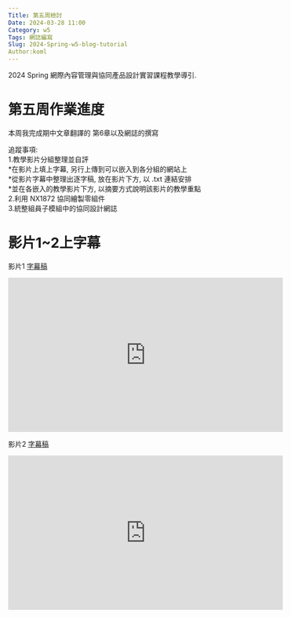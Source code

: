```yaml
---
Title: 第五周檢討 
Date: 2024-03-28 11:00
Category: w5
Tags: 網誌編寫
Slug: 2024-Spring-w5-blog-tutorial
Author:koml
---
```


2024 Spring 網際內容管理與協同產品設計實習課程教學導引.

<!-- PELICAN_END_SUMMARY -->

# 第五周作業進度
本周我完成期中文章翻譯的 第6章以及網誌的撰寫

追蹤事項:<br>
1.教學影片分組整理並自評<br>
*在影片上填上字幕, 另行上傳到可以嵌入到各分組的網站上<br>
*從影片字幕中整理出逐字稿, 放在影片下方, 以 .txt 連結安排<br>
*並在各嵌入的教學影片下方, 以摘要方式說明該影片的教學重點<br>
2.利用 NX1872 協同繪製零組件<br>
3.統整組員子模組中的協同設計網誌<br>

# 影片1~2上字幕
影片1
[字幕稿](https://github.com/Changyou41123220/cd2024/files/14784743/1.txt)
<iframe width="560" height="315" src="https://www.youtube.com/embed/Wd_KVFVZHmw?si=Tt02_MIcBG8IJEbm" title="YouTube video player" frameborder="0" allow="accelerometer; autoplay; clipboard-write; encrypted-media; gyroscope; picture-in-picture; web-share" referrerpolicy="strict-origin-when-cross-origin" allowfullscreen></iframe>

影片2
[字幕稿](https://github.com/Changyou41123220/cd2024/files/14784861/2.txt)
<iframe width="560" height="315" src="https://www.youtube.com/embed/tSjwhVKyrb0?si=ewhDv_wVkpDFXZdM" title="YouTube video player" frameborder="0" allow="accelerometer; autoplay; clipboard-write; encrypted-media; gyroscope; picture-in-picture; web-share" referrerpolicy="strict-origin-when-cross-origin" allowfullscreen></iframe>

